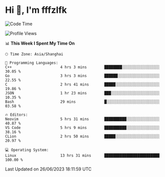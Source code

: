 # Hi 👋, I'm fffzlfk

<!--START_SECTION:waka-->
![Code Time](http://img.shields.io/badge/Code%20Time-241%20hrs%2025%20mins-blue)

![Profile Views](http://img.shields.io/badge/Profile%20Views-12-blue)

📊 **This Week I Spent My Time On** 

```text
🕑︎ Time Zone: Asia/Shanghai

💬 Programming Languages: 
C++                      4 hrs 3 mins        ████████░░░░░░░░░░░░░░░░░   30.05 % 
Go                       3 hrs 3 mins        ██████░░░░░░░░░░░░░░░░░░░   22.55 % 
C                        2 hrs 41 mins       █████░░░░░░░░░░░░░░░░░░░░   19.86 % 
JSON                     1 hr 23 mins        ███░░░░░░░░░░░░░░░░░░░░░░   10.35 % 
Bash                     29 mins             █░░░░░░░░░░░░░░░░░░░░░░░░   03.58 % 

🔥 Editors: 
Neovim                   5 hrs 31 mins       ██████████░░░░░░░░░░░░░░░   40.87 % 
VS Code                  5 hrs 9 mins        ██████████░░░░░░░░░░░░░░░   38.16 % 
CLion                    2 hrs 50 mins       █████░░░░░░░░░░░░░░░░░░░░   20.97 % 

💻 Operating System: 
Linux                    13 hrs 31 mins      █████████████████████████   100.00 % 
```


 Last Updated on 26/06/2023 18:11:59 UTC
<!--END_SECTION:waka-->
